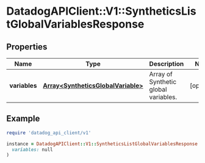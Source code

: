 # DatadogAPIClient::V1::SyntheticsListGlobalVariablesResponse

## Properties

| Name | Type | Description | Notes |
| ---- | ---- | ----------- | ----- |
| **variables** | [**Array&lt;SyntheticsGlobalVariable&gt;**](SyntheticsGlobalVariable.md) | Array of Synthetic global variables. | [optional] |

## Example

```ruby
require 'datadog_api_client/v1'

instance = DatadogAPIClient::V1::SyntheticsListGlobalVariablesResponse.new(
  variables: null
)
```

